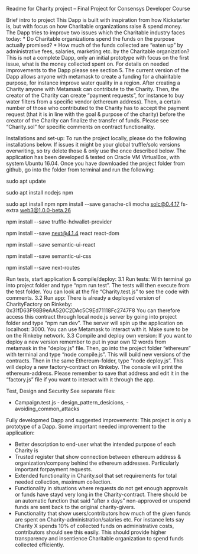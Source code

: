 Readme for Charity project – Final Project for Consensys Developer Course

Brief intro to project 
This Dapp is built with inspiration from how Kickstarter is, but with focus on how Charitable organizations raise & spend money. The Dapp tries to improve two issues which the Charitable industry faces today: * Do Charitable organizations spend the funds on the purpose actually promised? * How much of the funds collected are “eaten up” by administrative fees, salaries, marketing etc. by the Charitable organization? This is not a complete Dapp, only an initial prototype with focus on the first issue, what is the money collected spent on. For details on needed improvements to the Dapp please see section 5.
The current version of the Dapp allows anyone with metamask to create a funding for a chairitable purpose, for instance improve water quality in a region. After creating a Charity anyone with Metamask can contribute to the Charity. Then, the creator of the Charity can create “payment requests”, for instance to buy water filters from a specific vendor (ethereum address). Then, a certain number of those who contributed to the Charity has to accept the payment request (that it is in line with the goal & purpose of the charity) before the creator of the Charity can finalize the transfer of funds. Please see “Charity.sol” for specific comments on contract functionality.

Installations and set-up:
To run the project locally, please do the following installations below. If issues it might be your global truffle/solc versions overwriting, so try delete those & only use the once described below. The application has been developed & tested on Oracle VM VirtualBox, with system Ubuntu 16.04.
Once you have downloaded the project folder from github, go into the folder from terminal and run the following:

sudo apt update

sudo apt install nodejs npm

sudo apt install npm npm install --save ganache-cli mocha solc@0.4.17 fs-extra web3@1.0.0-beta.26

npm install --save truffle-hdwallet-provider

npm install --save next@4.1.4 react react-dom

npm install --save semantic-ui-react

npm install --save semantic-ui-css

npm install --save next-routes

Run tests, start application & compile/deploy:
3.1 Run tests: With terminal go into project folder and type “npm run test”. The tests will then execute from the test folder. You can look at the file “Charity.test.js” to see the code with comments.
3.2 Run app: There is already a deployed version of CharityFactory on Rinkeby: 0x31fD63F98B9eAA520C2DAc5C9Ed71118Fc2747F8 You can therefore access this contract through local node.js server by going into project folder and type “npm run dev”. The server will spin up the application on localhost: 3000. You can use Metamask to interact with it. Make sure to be on the Rinkeby network.
3.3 Compile and deploy own version: If you want to deploy a new version remember to put in your own 12 words from metamask in the "deploy.js" file. Then, go into the project folder “ethereum” with terminal and type “node compile.js”. This will build new versions of the contracts. Then in the same Ethereum-folder, type “node deploy.js”. This will deploy a new factory-contract on Rinkeby. The console will print the ethereum-address. Please remember to save that address and edit it in the “factory.js” file if you want to interact with it through the app.

Test, Design and Security See separate files:
- Campaign.test.js - design_pattern_desicions, - avoiding_common_attacks

Fully developmed Dapp and suggested improvements:
This project is only a prototype of a Dapp. Some important needed improvement to the application:

- Better description to end-user what the intended purpose of each Charity is
- Trusted register that show connection between ethereum address & organization/company behind the ethereum addresses. Particularly important forpayment requests.
- Extended functionality in Charity.sol that set requirements for total needed collection, maximum collection.
- Functionality in situations where requests do not get enough approvals or funds have stayd very long in the Charity-contract. There should be an automatic function that said “after x days” non-approved or unspend funds are sent back to the original charity-givers.
- Functionality that show users/contributors how much of the given funds are spent on Charity-administration/salaries etc. For instance lets say Charity X spends 10% of collected funds on administrative costs, contributors should see this easily. This should provide higher transparency and insentience Charitable organization to spend funds collected efficiently.
